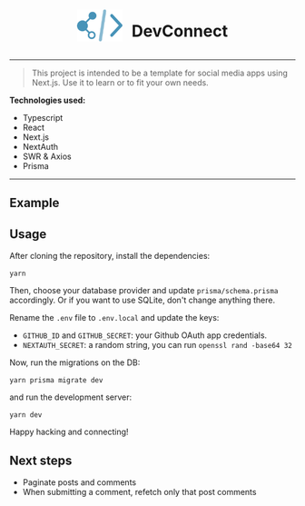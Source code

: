 <div style="display: flex; align-items: center; gap: 1rem; justify-content: center;">

<img src="src/assets/dev-connect-logo.svg" width="80" />

# DevConnect

</div>

---

> This project is intended to be a template for social media apps using Next.js. Use it to learn or to fit your own needs.

**Technologies used:**

- Typescript
- React
- Next.js
- NextAuth
- SWR & Axios
- Prisma

---

## Example

## Usage

After cloning the repository, install the dependencies:

```
yarn
```

Then, choose your database provider and update `prisma/schema.prisma` accordingly. Or if you want to use SQLite, don't change anything there.

Rename the `.env` file to `.env.local` and update the keys:

- `GITHUB_ID` and `GITHUB_SECRET`: your Github OAuth app credentials.
- `NEXTAUTH_SECRET`: a random string, you can run `openssl rand -base64 32`

Now, run the migrations on the DB:

```
yarn prisma migrate dev
```

and run the development server:

```
yarn dev
```

Happy hacking and connecting!

## Next steps

- Paginate posts and comments
- When submitting a comment, refetch only that post comments
